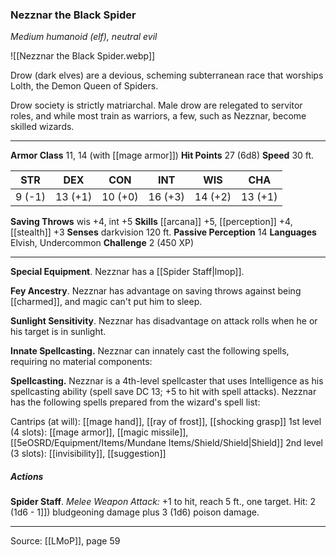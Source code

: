 ### Nezznar the Black Spider
_Medium humanoid (elf), neutral evil_

![[Nezznar the Black Spider.webp]]

Drow (dark elves) are a devious, scheming subterranean race that worships Lolth, the Demon Queen of Spiders.

Drow society is strictly matriarchal. Male drow are relegated to servitor roles, and while most train as warriors, a few, such as Nezznar, become skilled wizards.





---

**Armor Class** 11, 14 (with [[mage armor]])
**Hit Points** 27 (6d8)
**Speed** 30 ft.

| STR     | DEX     | CON     | INT     | WIS     | CHA     |
|---------|---------|---------|---------|---------|---------|
| 9 (-1) | 13 (+1) | 10 (+0) | 16 (+3) | 14 (+2) | 13 (+1) |

**Saving Throws** wis +4, int +5
**Skills** [[arcana]] +5, [[perception]] +4, [[stealth]] +3
**Senses** darkvision 120 ft.
**Passive Perception** 14
**Languages** Elvish, Undercommon
**Challenge** 2 (450 XP)

---

**Special Equipment**. Nezznar has a [[Spider Staff|lmop]].

**Fey Ancestry**. Nezznar has advantage on saving throws against being [[charmed]], and magic can't put him to sleep.

**Sunlight Sensitivity**. Nezznar has disadvantage on attack rolls when he or his target is in sunlight.

**Innate Spellcasting.** Nezznar can innately cast the following spells, requiring no material components:

**Spellcasting.** Nezznar is a 4th-level spellcaster that uses Intelligence as his spellcasting ability (spell save DC 13; +5 to hit with spell attacks). Nezznar has the following spells prepared from the wizard's spell list:

Cantrips (at will): [[mage hand]], [[ray of frost]], [[shocking grasp]]
1st level (4 slots): [[mage armor]], [[magic missile]], [[5eOSRD/Equipment/Items/Mundane Items/Shield/Shield|Shield]]
2nd level (3 slots): [[invisibility]], [[suggestion]]

##### Actions
**Spider Staff**. _Melee Weapon Attack:_ +1 to hit, reach 5 ft., one target. Hit: 2 (1d6 - 1]]) bludgeoning damage plus 3 (1d6) poison damage.


---

Source: [[LMoP]], page 59